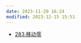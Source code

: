```yaml
---
date: 2023-11-20 16:24
modified: 2023-12-15 15:51
---
```


- [283.移动零](https://leetcode.cn/problems/move-zeroes/)

